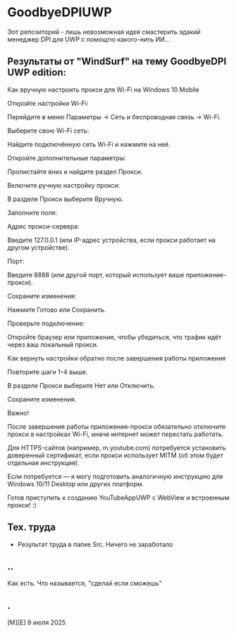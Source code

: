 # GoodbyeDPIUWP

Эот репозиторий - лишь невозможная идея смастерить эдакий менеджер DPI для UWP с помощтю какого-нить ИИ...

## Результаты от "WindSurf" на тему GoodbyeDPI UWP edition:

Как вручную настроить прокси для Wi-Fi на Windows 10 Mobile

Откройте настройки Wi-Fi:

Перейдите в меню Параметры → Сеть и беспроводная связь → Wi-Fi.

Выберите свою Wi-Fi сеть:

Найдите подключённую сеть Wi-Fi и нажмите на неё.

Откройте дополнительные параметры:

Пролистайте вниз и найдите раздел Прокси.

Включите ручную настройку прокси:

В разделе Прокси выберите Вручную.

Заполните поля:

Адрес прокси-сервера:

Введите 127.0.0.1 (или IP-адрес устройства, если прокси работает на другом устройстве).

Порт:

Введите 8888 (или другой порт, который использует ваше приложение-прокси).

Сохраните изменения:

Нажмите Готово или Сохранить.

Проверьте подключение:

Откройте браузер или приложение, чтобы убедиться, что трафик идёт через ваш локальный прокси.

Как вернуть настройки обратно после завершения работы приложения

Повторите шаги 1–4 выше.

В разделе Прокси выберите Нет или Отключить.

Сохраните изменения.

Важно!

После завершения работы приложения-прокси обязательно отключите прокси в настройках Wi-Fi, иначе интернет может перестать работать.

Для HTTPS-сайтов (например, m.youtube.com) потребуется установить доверенный сертификат, если прокси использует MITM (об этом будет отдельная 
инструкция).

Если потребуется — я могу подготовить аналогичную инструкцию для Windows 10/11 Desktop или других платформ.

Готов приступить к созданию YouTubeAppUWP с WebView и встроенным прокси! :)

## Тех. труда
- Результат труда в папке Src. Ничего не заработало

## ..
Как есть. Что называется, "сделай если сможешь"

## .
[M][E] 9 июля 2025 
